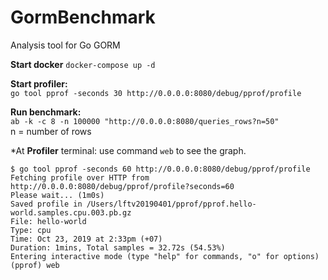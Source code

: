 # GormBenchmark
Analysis tool for Go GORM

**Start docker**
```docker-compose up -d```

**Start profiler:**  
```go tool pprof -seconds 30 http://0.0.0.0:8080/debug/pprof/profile```

**Run benchmark:**  
```ab -k -c 8 -n 100000 "http://0.0.0.0:8080/queries_rows?n=50"```  
n = number of rows

*At **Profiler** terminal: use command ```web``` to see the graph.
```
$ go tool pprof -seconds 60 http://0.0.0.0:8080/debug/pprof/profile
Fetching profile over HTTP from http://0.0.0.0:8080/debug/pprof/profile?seconds=60
Please wait... (1m0s)
Saved profile in /Users/lftv20190401/pprof/pprof.hello-world.samples.cpu.003.pb.gz
File: hello-world
Type: cpu
Time: Oct 23, 2019 at 2:33pm (+07)
Duration: 1mins, Total samples = 32.72s (54.53%)
Entering interactive mode (type "help" for commands, "o" for options)
(pprof) web
```
